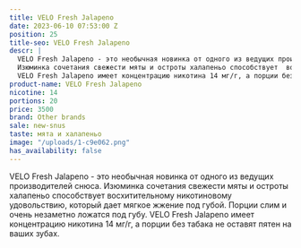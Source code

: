 ```yaml
---
title: VELO Fresh Jalapeno
date: 2023-06-10 07:53:00 Z
position: 25
title-seo: VELO Fresh Jalapeno
descr: |
  VELO Fresh Jalapeno - это необычная новинка от одного из ведущих производителей снюса.
  Изюминка сочетания свежести мяты и остроты халапеньо способствует  восхитительному никотиновому удовольствию, который дает мягкое жжение под губой.  Порции слим и очень незаметно ложатся под губу.
  VELO Fresh Jalapeno имеет концентрацию никотина 14 мг/г, а порции без табака не оставят пятен на ваших зубах.
product-name: VELO Fresh Jalapeno
nicotine: 14
portions: 20
price: 3500
brand: Other brands
sale: new-snus
taste: мята и халапеньо
image: "/uploads/1-c9e062.png"
has_availability: false
---
```


VELO Fresh Jalapeno - это необычная новинка от одного из ведущих производителей снюса.
Изюминка сочетания свежести мяты и остроты халапеньо способствует  восхитительному никотиновому удовольствию, который дает мягкое жжение под губой.  Порции слим и очень незаметно ложатся под губу.
VELO Fresh Jalapeno имеет концентрацию никотина 14 мг/г, а порции без табака не оставят пятен на ваших зубах.
